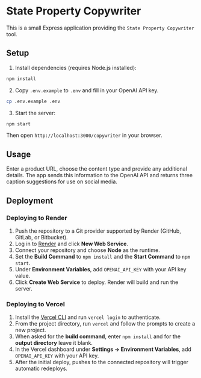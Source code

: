 # State Property Copywriter

This is a small Express application providing the `State Property Copywriter` tool.

## Setup

1. Install dependencies (requires Node.js installed):

```bash
npm install
```

2. Copy `.env.example` to `.env` and fill in your OpenAI API key.

```bash
cp .env.example .env
```

3. Start the server:

```bash
npm start
```

Then open `http://localhost:3000/copywriter` in your browser.

## Usage

Enter a product URL, choose the content type and provide any additional details. The app
sends this information to the OpenAI API and returns three caption suggestions for use on social media.

## Deployment

### Deploying to Render

1. Push the repository to a Git provider supported by Render (GitHub, GitLab, or Bitbucket).
2. Log in to [Render](https://render.com/) and click **New Web Service**.
3. Connect your repository and choose **Node** as the runtime.
4. Set the **Build Command** to `npm install` and the **Start Command** to `npm start`.
5. Under **Environment Variables**, add `OPENAI_API_KEY` with your API key value.
6. Click **Create Web Service** to deploy. Render will build and run the server.

### Deploying to Vercel

1. Install the [Vercel CLI](https://vercel.com/docs/cli) and run `vercel login` to authenticate.
2. From the project directory, run `vercel` and follow the prompts to create a new project.
3. When asked for the **build command**, enter `npm install` and for the **output directory** leave it blank.
4. In the Vercel dashboard under **Settings → Environment Variables**, add `OPENAI_API_KEY` with your API key.
5. After the initial deploy, pushes to the connected repository will trigger automatic redeploys.
